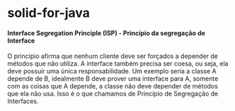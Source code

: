 # solid-for-java

#### Interface Segregation Principle (ISP) - Princípio da segregação de Interface

O princípio afirma que nenhum cliente deve ser forçados a depender de métodos que não utiliza. A interface também precisa ser coesa, ou seja, ela deve possuir uma única responsabilidade. 
Um exemplo seria a classe A depende de B, idealmente B deve prover uma interface para A, somente com as coisas que A depende, a classe não deve depender de métodos que ela não usa. Isso é o que chamamos de Princípio de Segregação de Interfaces.

